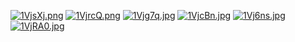 [![1VjsXj.png](https://s2.ax1x.com/2020/01/24/1VjsXj.png)](https://imgchr.com/i/1VjsXj)
[![1VjrcQ.png](https://s2.ax1x.com/2020/01/24/1VjrcQ.png)](https://imgchr.com/i/1VjrcQ)
[![1Vjg7q.jpg](https://s2.ax1x.com/2020/01/24/1Vjg7q.jpg)](https://imgchr.com/i/1Vjg7q)
[![1VjcBn.jpg](https://s2.ax1x.com/2020/01/24/1VjcBn.jpg)](https://imgchr.com/i/1VjcBn)
[![1Vj6ns.jpg](https://s2.ax1x.com/2020/01/24/1Vj6ns.jpg)](https://imgchr.com/i/1Vj6ns)
[![1VjRA0.jpg](https://s2.ax1x.com/2020/01/24/1VjRA0.jpg)](https://imgchr.com/i/1VjRA0)